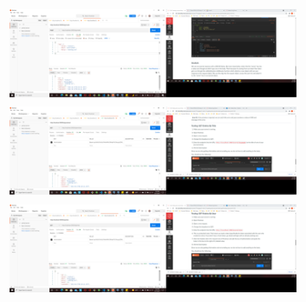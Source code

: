 ![screen shot first create](screenshotfirstcreate.png)

![screen shot first create](screenshotlogbytitle.png)

![screen shot first create](screenshotlogmine.png)
